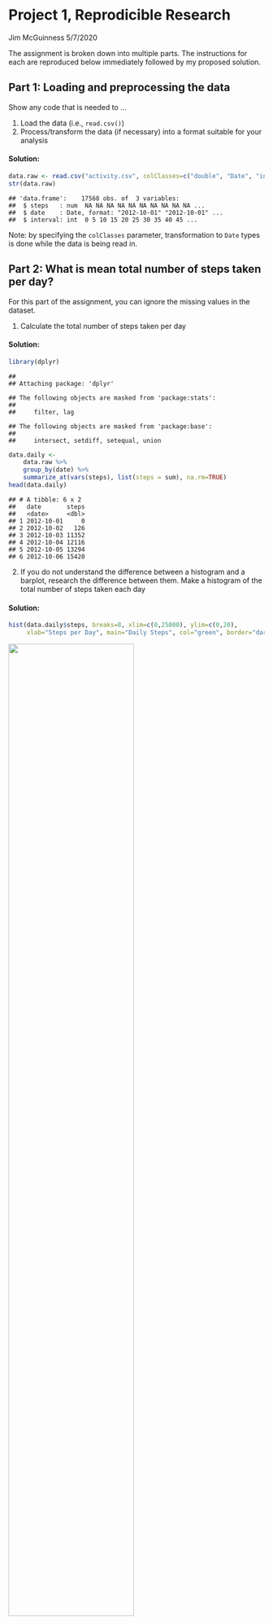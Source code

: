 Project 1, Reprodicible Research
================
Jim McGuinness
5/7/2020

The assignment is broken down into multiple parts. The instructions for
each are reproduced below immediately followed by my proposed solution.

## Part 1: Loading and preprocessing the data

Show any code that is needed to …

1.  Load the data (i.e., `read.csv()`)
2.  Process/transform the data (if necessary) into a format suitable for
    your
analysis

#### Solution:

``` r
data.raw <- read.csv("activity.csv", colClasses=c("double", "Date", "integer"))
str(data.raw)
```

    ## 'data.frame':    17568 obs. of  3 variables:
    ##  $ steps   : num  NA NA NA NA NA NA NA NA NA NA ...
    ##  $ date    : Date, format: "2012-10-01" "2012-10-01" ...
    ##  $ interval: int  0 5 10 15 20 25 30 35 40 45 ...

Note: by specifying the `colClasses` parameter, transformation to `Date`
types is done while the data is being read in.

## Part 2: What is mean total number of steps taken per day?

For this part of the assignment, you can ignore the missing values in
the dataset.

1.  Calculate the total number of steps taken per day

#### Solution:

``` r
library(dplyr)
```

    ## 
    ## Attaching package: 'dplyr'

    ## The following objects are masked from 'package:stats':
    ## 
    ##     filter, lag

    ## The following objects are masked from 'package:base':
    ## 
    ##     intersect, setdiff, setequal, union

``` r
data.daily <-
    data.raw %>% 
    group_by(date) %>%
    summarize_at(vars(steps), list(steps = sum), na.rm=TRUE)
head(data.daily)
```

    ## # A tibble: 6 x 2
    ##   date       steps
    ##   <date>     <dbl>
    ## 1 2012-10-01     0
    ## 2 2012-10-02   126
    ## 3 2012-10-03 11352
    ## 4 2012-10-04 12116
    ## 5 2012-10-05 13294
    ## 6 2012-10-06 15420

2.  If you do not understand the difference between a histogram and a
    barplot, research the difference between them. Make a histogram of
    the total number of steps taken each day

#### Solution:

``` r
hist(data.daily$steps, breaks=8, xlim=c(0,25000), ylim=c(0,20),
     xlab="Steps per Day", main="Daily Steps", col="green", border="darkgreen")
```

<img src="PA1_template_files/figure-gfm/stepshist-1.png" width="70%" />

3.  Calculate and report the mean and median of the total number of
    steps taken per day

#### Solution:

``` r
summary(data.daily$steps)
```

    ##    Min. 1st Qu.  Median    Mean 3rd Qu.    Max. 
    ##       0    6778   10395    9354   12811   21194

So the `mean()` of the steps taken is 9354.2295082 while the `median()`
is 1.039510^{4}.

## Part 3: What is the average daily activity pattern?

1.  Make a time series plot (i.e., `type="l"`) of the 5-minute interval
    (x-axis) and the average number of steps taken, averaged across all
    days (y-axis)

#### Solution:

``` r
data.interval <-
    data.raw %>% 
    group_by(interval) %>%
    summarize_at(vars(steps), list(steps.avg = mean), na.rm=TRUE)
head(data.interval)
```

    ## # A tibble: 6 x 2
    ##   interval steps.avg
    ##      <int>     <dbl>
    ## 1        0    1.72  
    ## 2        5    0.340 
    ## 3       10    0.132 
    ## 4       15    0.151 
    ## 5       20    0.0755
    ## 6       25    2.09

``` r
summary(data.interval$steps.avg)
```

    ##    Min. 1st Qu.  Median    Mean 3rd Qu.    Max. 
    ##   0.000   2.486  34.113  37.383  52.835 206.170

``` r
with(data.interval,
    plot(interval, steps.avg, type="l", xlab="Interval", ylab="Steps",
         main="Average Daily Activity Pattern"))
```

<img src="PA1_template_files/figure-gfm/dailyinterval-1.png" width="70%" />

2.  Which 5-minute interval, on average across all the days in the
    dataset, contains the maximum number of
steps?

#### Solution:

``` r
interval.max <- data.interval[data.interval$steps.avg == max(data.interval$steps.avg),]
interval.max
```

    ## # A tibble: 1 x 2
    ##   interval steps.avg
    ##      <int>     <dbl>
    ## 1      835      206.

So the maximum average number of steps is 206.1698113 which is taken in
the interval 835.

## Part 4: Imputing missing values

Note that there are a number of days/intervals where there are missing
values (coded `NA`). The presence of missing days may introduce bias
into some calculations or summaries of the data.

1.  Calculate and report the total number of missing values in the
    dataset (i.e. the total number of rows with `NA`s)

#### Solution:

``` r
summary(complete.cases(data.raw))["FALSE"]
```

    ## FALSE 
    ##  2304

So there are 2304 `NA` values, all in the steps data.

2.  Devise a strategy for filling in all of the missing values in the
    dataset. The strategy does not need to be sophisticated. For
    example, you could use the mean/median for that day, or the mean for
    that 5-minute interval, etc.

#### Solution:

I elect to use the mean of the 5-minute interval values in filling in
the missing steps data.

3.  Create a new dataset that is equal to the original dataset but with
    the missing data filled in.

#### Solution:

``` r
data.complete <- 
    merge(data.raw, data.interval, by.x="interval", by.y="interval") %>% 
    mutate(steps.complete = ifelse(is.na(steps), steps.avg, steps)) %>%
    select(date, interval, steps.complete) %>%
    arrange(date, interval)

str(data.complete)
```

    ## 'data.frame':    17568 obs. of  3 variables:
    ##  $ date          : Date, format: "2012-10-01" "2012-10-01" ...
    ##  $ interval      : int  0 5 10 15 20 25 30 35 40 45 ...
    ##  $ steps.complete: num  1.717 0.3396 0.1321 0.1509 0.0755 ...

``` r
tail(data.complete)
```

    ##             date interval steps.complete
    ## 17563 2012-11-30     2330      2.6037736
    ## 17564 2012-11-30     2335      4.6981132
    ## 17565 2012-11-30     2340      3.3018868
    ## 17566 2012-11-30     2345      0.6415094
    ## 17567 2012-11-30     2350      0.2264151
    ## 17568 2012-11-30     2355      1.0754717

4.  Make a histogram of the total number of steps taken each day and
    Calculate and report the **mean** and **median** total number of
    steps taken per day. Do these values differ from the estimates from
    the first part of the assignment? What is the impact of imputing
    missing data on the estimates of the total daily number of steps?

#### Solution:

``` r
data.daily.complete <-
    data.complete %>% 
    group_by(date) %>%
    summarize_at(vars(steps.complete), list(steps.complete = sum))
head(data.daily.complete)
```

    ## # A tibble: 6 x 2
    ##   date       steps.complete
    ##   <date>              <dbl>
    ## 1 2012-10-01         10766.
    ## 2 2012-10-02           126 
    ## 3 2012-10-03         11352 
    ## 4 2012-10-04         12116 
    ## 5 2012-10-05         13294 
    ## 6 2012-10-06         15420

``` r
hist(data.daily.complete$steps.complete, breaks=8, xlim=c(0,25000), ylim=c(0,25),
     xlab="Steps per Day", main="Daily Steps (Complete Data)", col="green", border="darkgreen")
abline(v=mean(data.daily.complete$steps.complete), lty="dashed", col="blue")
abline(v=median(data.daily.complete$steps.complete), lty="solid", col="red")
```

<img src="PA1_template_files/figure-gfm/histcomplete-1.png" width="70%" />

The median and the mean are almost identical (about 10766), probably
because the NA-value days turned out to be the most prevelant and
therefore overshadowed actual values. Consequently the guesstimation of
missing values obscured actual values. I think the lesson learned is
that missing data should simply be excluded and not interpolated. On a
positive note, the data clusters very nicely around 10.7K steps a day.
But let’s check for differences vetween weekdays and weekends
…

## Part 5: Are there differences in activity patterns between weekdays and weekends?

For this part the `weekdays()` function may be of some help here. Use
the dataset with the filled-in missing values for this part.

1.  Create a new factor variable in the dataset with two levels –
    “weekday” and “weekend” indicating whether a given date is a
    weekday or weekend day.

#### Solution:

``` r
library(lubridate)
```

``` r
data.complete.wdays <-
    data.complete %>%
    mutate(day.type=ifelse(wday(data.complete$date) %in% c(1,7), "weekend", "weekday"))
head(data.complete.wdays)
```

    ##         date interval steps.complete day.type
    ## 1 2012-10-01        0      1.7169811  weekday
    ## 2 2012-10-01        5      0.3396226  weekday
    ## 3 2012-10-01       10      0.1320755  weekday
    ## 4 2012-10-01       15      0.1509434  weekday
    ## 5 2012-10-01       20      0.0754717  weekday
    ## 6 2012-10-01       25      2.0943396  weekday

2.  Make a panel plot containing a time series plot (i.e. `type="l"`) of
    the 5-minute interval (x-axis) and the average number of steps
    taken, averaged across all weekday days or weekend days (y-axis).
    See the README file in the GitHub repository to see an example of
    what this plot should look like using simulated data.

#### Solution:

``` r
data.interval.wdays <-
    data.complete.wdays %>%
    filter(day.type=="weekday") %>%
    group_by(interval) %>%
    summarize_at(vars(steps.complete), list(steps.complete = mean))
head(data.interval.wdays)
```

    ## # A tibble: 6 x 2
    ##   interval steps.complete
    ##      <int>          <dbl>
    ## 1        0         2.25  
    ## 2        5         0.445 
    ## 3       10         0.173 
    ## 4       15         0.198 
    ## 5       20         0.0990
    ## 6       25         1.59

``` r
data.interval.wkend <-
    data.complete.wdays %>%
    filter(day.type=="weekend") %>%
    group_by(interval) %>%
    summarize_at(vars(steps.complete), list(steps.complete = mean))
head(data.interval.wkend)
```

    ## # A tibble: 6 x 2
    ##   interval steps.complete
    ##      <int>          <dbl>
    ## 1        0        0.215  
    ## 2        5        0.0425 
    ## 3       10        0.0165 
    ## 4       15        0.0189 
    ## 5       20        0.00943
    ## 6       25        3.51

``` r
with(data.interval.wdays,
    plot(interval, steps.complete, type="l", col="orange", xlab="Interval", ylab="Steps",
         main="Average Daily Activity Pattern, Weekdays vs. Weekends"))
with(data.interval.wkend,
    lines(interval, steps.complete, type="l", col="red", xlab="", ylab="",
         main=""))
legend("topright", legend=c("weekdays", "weekends"),
       col=c("orange", "red"), lty=1, cex=0.8)
```

<img src="PA1_template_files/figure-gfm/serieswday-1.png" width="70%" />

It appears that on weekdays, most of the walking occurs at 8:30 am and
pre-dinner, whereas on the weekends the walking is much more evenly
dispersed throughout the day.

